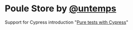 # Poule Store by [@untemps](https://www.linkedin.com/in/vincent-le-badezet-29315028/)

Support for Cypress introduction "[Pure tests with Cypress](https://github.com/untemps/pure-tests-with-cypress)"
